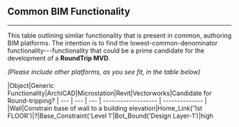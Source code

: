 
## Common BIM Functionality

---

This table outlining similar functionality that is present in common, authoring BIM platforms.  The intention is to find the lowest-common-denominator functionality---functionality that could be a prime candidate for the development of a **RoundTrip MVD**.

*(Please include other platforms, as you see fit, in the table below)*

|Object|Generic Functionality|ArchiCAD|Microstation|Revit|Vectorworks|Candidate for Round-tripping?
| --- | --- | --- | ------------------- | -------------- |
|Wall|Constrain base of wall to a building elevation|Home_Link('1st FLOOR')|?|Base_Constraint('Level 1'|Bot_Bound('Design Layer-1')|high
